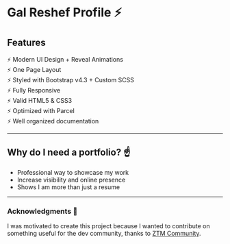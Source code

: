 # Gal Reshef Profile ⚡️

## Features

⚡️ Modern UI Design + Reveal Animations\
⚡️ One Page Layout\
⚡️ Styled with Bootstrap v4.3 + Custom SCSS\
⚡️ Fully Responsive\
⚡️ Valid HTML5 & CSS3\
⚡️ Optimized with Parcel\
⚡️ Well organized documentation

---

## Why do I need a portfolio? ☝️

- Professional way to showcase my work
- Increase visibility and online presence
- Shows I am more than just a resume

---

### Acknowledgments 🎁

I was motivated to create this project because I wanted to contribute on something useful for the dev community, thanks to [ZTM Community](https://github.com/zero-to-mastery).
